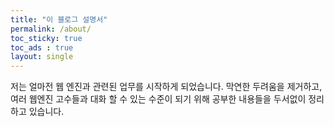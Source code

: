 ```yaml
---
title: "이 블로그 설명서"
permalink: /about/
toc_sticky: true
toc_ads : true
layout: single
---
```


저는 얼마전 웹 엔진과 관련된 업무를 시작하게 되었습니다. 
막연한 두려움을 제거하고, 여러 웹엔진 고수들과 대화 할 수 있는 수준이 되기 위해
공부한 내용들을 두서없이 정리하고 있습니다. 
